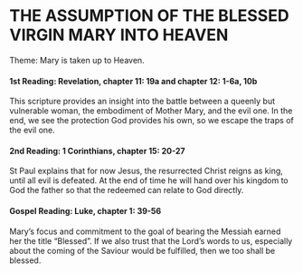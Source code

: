 # THE ASSUMPTION OF THE BLESSED VIRGIN MARY INTO HEAVEN
Theme: Mary is taken up to Heaven.

#### 1st Reading: Revelation, chapter 11: 19a and chapter 12: 1-6a, 10b

This scripture provides an insight into the battle between a queenly but vulnerable woman, the embodiment of Mother Mary, and the evil one. In the end, we see the protection God provides his own, so we escape the traps of the evil one.

#### 2nd Reading: 1 Corinthians, chapter 15: 20-27

St Paul explains that for now Jesus, the resurrected Christ reigns as king, until all evil is defeated. At the end of time he will hand over his kingdom to God the father so that the redeemed can relate to God directly.

#### Gospel Reading: Luke, chapter 1: 39-56

Mary’s focus and commitment to the goal of bearing the Messiah earned her the title “Blessed”. If we also trust that the Lord’s words to us, especially about the coming of the Saviour would be fulfilled, then we too shall be blessed.